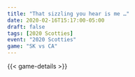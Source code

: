 ```yaml
---
title: "That sizzling you hear is me …"
date: 2020-02-16T15:17:00-05:00
draft: false
tags: [2020 Scotties]
event: "2020 Scotties"
game: "SK vs CA"
---
```

{{< game-details >}}
<!--more--> 